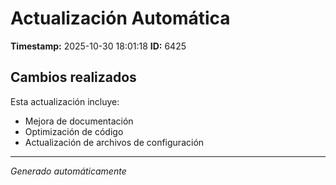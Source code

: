 # Actualización Automática

**Timestamp:** 2025-10-30 18:01:18
**ID:** 6425

## Cambios realizados

Esta actualización incluye:
- Mejora de documentación
- Optimización de código
- Actualización de archivos de configuración

---
*Generado automáticamente*
